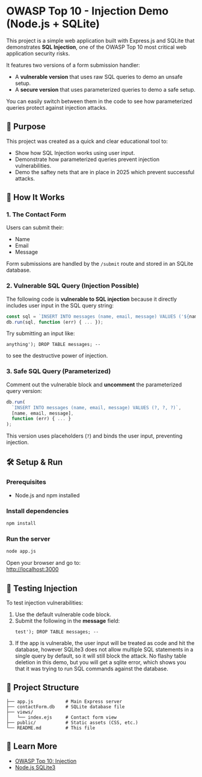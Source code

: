 # OWASP Top 10 - Injection Demo (Node.js + SQLite)

This project is a simple web application built with Express.js and SQLite that demonstrates **SQL Injection**, one of the OWASP Top 10 most critical web application security risks.

It features two versions of a form submission handler:
- A **vulnerable version** that uses raw SQL queries to demo an unsafe setup.
- A **secure version** that uses parameterized queries to demo a safe setup.

You can easily switch between them in the code to see how parameterized queries protect against injection attacks.

## 🧠 Purpose

This project was created as a quick and clear educational tool to:
- Show how SQL Injection works using user input.
- Demonstrate how parameterized queries prevent injection vulnerabilities.
- Demo the saftey nets that are in place in 2025 which prevent successful attacks.

## 🚀 How It Works

### 1. The Contact Form

Users can submit their:
- Name
- Email
- Message

Form submissions are handled by the `/submit` route and stored in an SQLite database.

### 2. Vulnerable SQL Query (Injection Possible)

The following code is **vulnerable to SQL injection** because it directly includes user input in the SQL query string:

```js
const sql = `INSERT INTO messages (name, email, message) VALUES ('${name}', '${email}', '${message}')`;
db.run(sql, function (err) { ... });
```

Try submitting an input like:
```
anything'); DROP TABLE messages; --
```
to see the destructive power of injection.

### 3. Safe SQL Query (Parameterized)

Comment out the vulnerable block and **uncomment** the parameterized query version:

```js
db.run(
  `INSERT INTO messages (name, email, message) VALUES (?, ?, ?)`,
  [name, email, message],
  function (err) { ... }
);
```

This version uses placeholders (`?`) and binds the user input, preventing injection.

## 🛠️ Setup & Run

### Prerequisites
- Node.js and npm installed

### Install dependencies
```bash
npm install
```

### Run the server
```bash
node app.js
```

Open your browser and go to:  
[http://localhost:3000](http://localhost:3000)

## 🧪 Testing Injection

To test injection vulnerabilities:
1. Use the default vulnerable code block.
2. Submit the following in the **message** field:
   ```
   test'); DROP TABLE messages; --
   ```
3. If the app is vulnerable, the user input will be treated as code and hit the database, however SQLite3 does not allow multiple SQL statements in a single query by default, so it will still block the attack. No flashy table deletion in this demo, but you will get a sqlite error, which shows you that it was trying to run SQL commands against the database. 

## 📁 Project Structure

```
├── app.js            # Main Express server
├── contactForm.db    # SQLite database file
├── views/
│   └── index.ejs     # Contact form view
├── public/           # Static assets (CSS, etc.)
└── README.md         # This file
```

## 🔐 Learn More

- [OWASP Top 10: Injection](https://owasp.org/www-project-top-ten/2017/A1_2017-Injection)
- [Node.js SQLite3](https://github.com/TryGhost/node-sqlite3/wiki/API)


